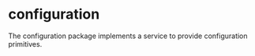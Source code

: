 # configuration
The configuration package implements a service to provide configuration primitives. 
